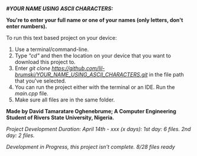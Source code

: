 *__#YOUR NAME USING ASCII CHARACTERS:__*

__You're to enter your full name or one of your names (only letters, don't enter numbers).__

To run this text based project on your device:
1. Use a terminal/command-line.
2. Type *"cd"* and then the location on your device that you want to download this project to.
3. Enter *git clone https://github.com/lil-brumski/YOUR_NAME_USING_ASCII_CHARACTERS.git* in the file path that you've selected.
4. You can run the project either with the terminal or an IDE. Run the *main.cpp* file.
5. Make sure all files are in the same folder.


__Made by David Tamaratare Oghenebrume;
A Computer Engineering Student of Rivers State University, Nigeria.__

*Project Development Duration: April 14th - xxx (x days):*
*1st day: 6 files.*
*2nd day: 2 files.*

*Development in Progress, this project isn't complete. 8/28 files ready*
